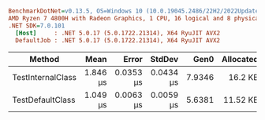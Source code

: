 ``` ini

BenchmarkDotNet=v0.13.5, OS=Windows 10 (10.0.19045.2486/22H2/2022Update)
AMD Ryzen 7 4800H with Radeon Graphics, 1 CPU, 16 logical and 8 physical cores
.NET SDK=7.0.101
  [Host]     : .NET 5.0.17 (5.0.1722.21314), X64 RyuJIT AVX2
  DefaultJob : .NET 5.0.17 (5.0.1722.21314), X64 RyuJIT AVX2


```
|            Method |     Mean |     Error |    StdDev |   Gen0 | Allocated |
|------------------ |---------:|----------:|----------:|-------:|----------:|
| TestInternalClass | 1.846 μs | 0.0353 μs | 0.0434 μs | 7.9346 |   16.2 KB |
|  TestDefaultClass | 1.049 μs | 0.0063 μs | 0.0059 μs | 5.6381 |  11.52 KB |
